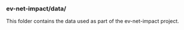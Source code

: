 ### ev-net-impact/data/

This folder contains the data used as part of the ev-net-impact project.









